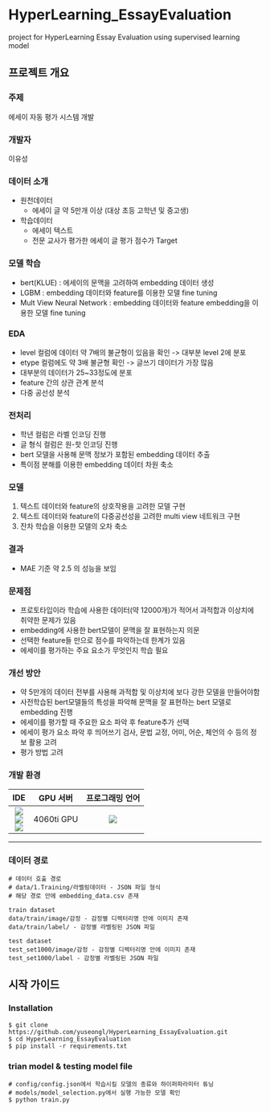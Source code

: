 # HyperLearning_EssayEvaluation
project for HyperLearning Essay Evaluation using supervised learning model

## 프로젝트 개요
### 주제
에세이 자동 평가 시스템 개발

### 개발자
이유성

### 데이터 소개
- 원천데이터
    - 에세이 글 약 5만개 이상 (대상 초등 고학년 및 중고생)
- 학습데이터
    - 에세이 텍스트
    - 전문 교사가 평가한 에세이 글 평가 점수가 Target 

### 모델 학습
- bert(KLUE) : 에세이의 문맥을 고려하여 embedding 데이터 생성
- LGBM : embedding 데이터와 feature를 이용한 모델 fine tuning
- Mult View Neural Network : embedding 데이터와 feature embedding을 이용한 모델 fine tuning

### EDA
- level 컬럼에 데이터 약 7배의 불균형이 있음을 확인 -> 대부분 level 2에 분포
- etype 컬럼에도 약 3배 불균형 확인 -> 글쓰기 데이터가 가장 많음
- 대부분의 데이터가 25~33정도에 분포
- feature 간의 상관 관계 분석
- 다중 공선성 분석

### 전처리
- 학년 컬럼은 라벨 인코딩 진행
- 글 형식 컬럼은 원-핫 인코딩 진행
- bert 모델을 사용해 문맥 정보가 포함된 embedding 데이터 추출
- 특이점 분해를 이용한 embedding 데이터 차원 축소

### 모델
1. 텍스트 데이터와 feature의 상호작용을 고려한 모델 구현
2. 텍스트 데이터와 feature의 다중공선성을 고려한 multi view 네트워크 구현
3. 잔차 학습을 이용한 모델의 오차 축소 

### 결과
- MAE 기준 약 2.5 의 성능을 보임

### 문제점
- 프로토타입이라 학습에 사용한 데이터(약 12000개)가 적어서 과적합과 이상치에 취약한 문제가 있음
- embedding에 사용한 bert모델이 문맥을 잘 표현하는지 의문
- 선택한 feature들 만으로 점수를 파악하는데 한계가 있음
- 에세이를 평가하는 주요 요소가 무엇인지 학습 필요

### 개선 방안
- 약 5만개의 데이터 전부를 사용해 과적합 및 이상치에 보다 강한 모델을 만들어야함
- 사전학습된 bert모델들의 특성을 파악해 문맥을 잘 표현하는 bert 모델로 embedding 진행
- 에세이를 평가할 때 주요한 요소 파악 후 feature추가 선택
- 에세이 평가 요소 파악 후 띄어쓰기 검사, 문법 교정, 어미, 어순, 체언의 수 등의 정보 활용 고려
- 평가 방법 고려

### 개발 환경
|IDE|GPU 서버|프로그래밍 언어|
|:-----:|:-----:|:-----:|
|<img src="https://img.shields.io/badge/visualstudiocode-007ACC?style=for-the-badge&logo=visualstudiocode&logoColor=white"><br/><img src="https://img.shields.io/badge/github-181717?style=for-the-badge&logo=github&logoColor=white"><br/><img src="https://img.shields.io/badge/git-F05032?style=for-the-badge&logo=git&logoColor=white">|4060ti GPU|<img src="https://img.shields.io/badge/python-3776AB?style=for-the-badge&logo=python&logoColor=white">|
---- -


### 데이터 경로
```
# 데이터 호출 경로
# data/1.Training/라벨링데이터 - JSON 파일 형식
# 해당 경로 안에 embedding_data.csv 존재
```

```
train dataset
data/train/image/감정 - 감정별 디렉터리명 안에 이미지 존재
data/train/label/ - 감정별 라벨링된 JSON 파일
```
```
test dataset
test_set1000/image/감정 - 감정별 디렉터리명 안에 이미지 존재
test_set1000/label - 감정별 라벨링된 JSON 파일
```

## 시작 가이드
### Installation
```
$ git clone https://github.com/yuseongl/HyperLearning_EssayEvaluation.git
$ cd HyperLearning_EssayEvaluation
$ pip install -r requirements.txt
```
### trian model & testing model file
```
# config/config.json에서 학습시킬 모델의 종류와 하이퍼파라미터 튜닝
# models/model_selection.py에서 실행 가능한 모델 확인
$ python train.py
```